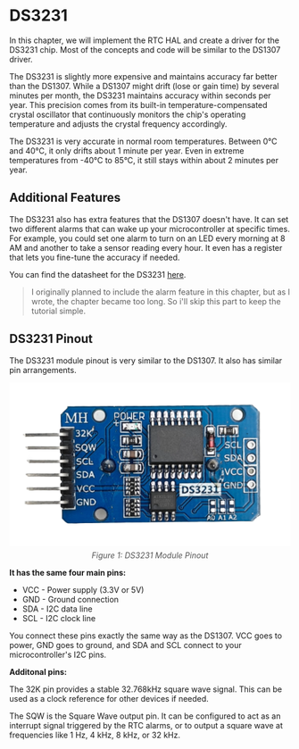 # DS3231

In this chapter, we will implement the RTC HAL and create a driver for the DS3231 chip. Most of the concepts and code will be similar to the DS1307 driver.

The DS3231 is slightly more expensive and maintains accuracy far better than the DS1307. While a DS1307 might drift (lose or gain time) by several minutes per month, the DS3231 maintains accuracy within seconds per year. This precision comes from its built-in temperature-compensated crystal oscillator that continuously monitors the chip's operating temperature and adjusts the crystal frequency accordingly.

The DS3231 is very accurate in normal room temperatures. Between 0°C and 40°C, it only drifts about 1 minute per year. Even in extreme temperatures from -40°C to 85°C, it still stays within about 2 minutes per year.

## Additional Features

The DS3231 also has extra features that the DS1307 doesn't have. It can set two different alarms that can wake up your microcontroller at specific times. For example, you could set one alarm to turn on an LED every morning at 8 AM and another to take a sensor reading every hour. It even has a register that lets you fine-tune the accuracy if needed.

You can find the datasheet for the DS3231 [here](https://www.analog.com/media/en/technical-documentation/data-sheets/DS3231.pdf).

> I originally planned to include the alarm feature in this chapter, but as I wrote, the chapter became too long. So i'll skip this part to keep the tutorial simple.

## DS3231 Pinout

The DS3231 module pinout is very similar to the DS1307. It also has similar pin arrangements.

<div style="text-align: center;">
  <a href="../images/ds3231-pinout.png"><img style="display: block; margin: auto;" alt="DS3231 Pinout" src="../images/ds3231-pinout.png"/></a>
  <figcaption style="font-style: italic; margin-top: 8px; color: #555;">
    Figure 1: DS3231 Module Pinout
  </figcaption>
</div>


**It has the same four main pins:**

- VCC - Power supply (3.3V or 5V)
- GND - Ground connection
- SDA - I2C data line
- SCL - I2C clock line

You connect these pins exactly the same way as the DS1307. VCC goes to power, GND goes to ground, and SDA and SCL connect to your microcontroller's I2C pins.

**Additonal pins:**

The 32K pin provides a stable 32.768kHz square wave signal. This can be used as a clock reference for other devices if needed.

The SQW is the Square Wave output pin. It can be configured to act as an interrupt signal triggered by the RTC alarms, or to output a square wave at frequencies like 1 Hz, 4 kHz, 8 kHz, or 32 kHz.

